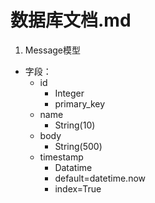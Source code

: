 # 数据库文档.md


1. Message模型
- 字段：
    - id
        - Integer
        - primary_key
    - name
        - String(10)
    - body
        - String(500)
    - timestamp
        - Datatime
        - default=datetime.now
        - index=True